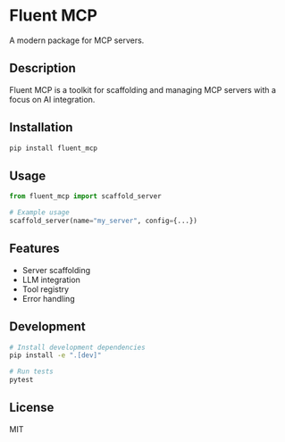 # Fluent MCP

A modern package for MCP servers.

## Description

Fluent MCP is a toolkit for scaffolding and managing MCP servers with a focus on AI integration.

## Installation

```bash
pip install fluent_mcp
```

## Usage

```python
from fluent_mcp import scaffold_server

# Example usage
scaffold_server(name="my_server", config={...})
```

## Features

- Server scaffolding
- LLM integration
- Tool registry
- Error handling

## Development

```bash
# Install development dependencies
pip install -e ".[dev]"

# Run tests
pytest
```

## License

MIT 